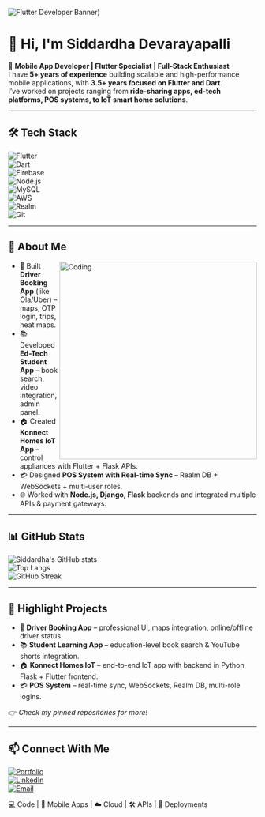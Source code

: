 <!-- Banner (replace link with your own banner image) -->
![Flutter Developer Banner]([https://raw.githubusercontent.com/SiddardhaD/SiddardhaD/refs/heads/main/assets/github-header-banner.png]))

# 👋 Hi, I'm Siddardha Devarayapalli  

🚀 **Mobile App Developer | Flutter Specialist | Full-Stack Enthusiast**  
I have **5+ years of experience** building scalable and high-performance mobile applications, with **3.5+ years focused on Flutter and Dart**.  
I’ve worked on projects ranging from **ride-sharing apps, ed-tech platforms, POS systems, to IoT smart home solutions**.  

---

## 🛠️ Tech Stack  

![Flutter](https://img.shields.io/badge/Flutter-02569B?style=for-the-badge&logo=flutter&logoColor=white)  
![Dart](https://img.shields.io/badge/Dart-0175C2?style=for-the-badge&logo=dart&logoColor=white)  
![Firebase](https://img.shields.io/badge/Firebase-FFCA28?style=for-the-badge&logo=firebase&logoColor=black)  
![Node.js](https://img.shields.io/badge/Node.js-339933?style=for-the-badge&logo=node.js&logoColor=white)  
![MySQL](https://img.shields.io/badge/MySQL-4479A1?style=for-the-badge&logo=mysql&logoColor=white)  
![AWS](https://img.shields.io/badge/AWS-232F3E?style=for-the-badge&logo=amazonaws&logoColor=white)  
![Realm](https://img.shields.io/badge/Realm-39477F?style=for-the-badge&logo=realm&logoColor=white)  
![Git](https://img.shields.io/badge/Git-F05032?style=for-the-badge&logo=git&logoColor=white)  

---

## 🤖 About Me  

<img align="right" alt="Coding" width="400" src="https://raw.githubusercontent.com/abhisheknaiidu/abhisheknaiidu/master/code.gif" />

- 🚖 Built **Driver Booking App** (like Ola/Uber) – maps, OTP login, trips, heat maps.  
- 📚 Developed **Ed-Tech Student App** – book search, video integration, admin panel.  
- 🏠 Created **Konnect Homes IoT App** – control appliances with Flutter + Flask APIs.  
- 💳 Designed **POS System with Real-time Sync** – Realm DB + WebSockets + multi-user roles.  
- 🌐 Worked with **Node.js, Django, Flask** backends and integrated multiple APIs & payment gateways.  

---

## 📊 GitHub Stats  

![Siddardha's GitHub stats](https://github-readme-stats.vercel.app/api?username=SiddardhaD&show_icons=true&theme=tokyonight)  
![Top Langs](https://github-readme-stats.vercel.app/api/top-langs/?username=SiddardhaD&layout=compact&theme=tokyonight)  
![GitHub Streak](https://github-readme-streak-stats.herokuapp.com/?user=SiddardhaD&theme=tokyonight)  

---

## 🌟 Highlight Projects  

- 🚖 **Driver Booking App** – professional UI, maps integration, online/offline driver status.  
- 📚 **Student Learning App** – education-level book search & YouTube shorts integration.  
- 🏠 **Konnect Homes IoT** – end-to-end IoT app with backend in Python Flask + Flutter frontend.  
- 💳 **POS System** – real-time sync, WebSockets, Realm DB, multi-role logins.  

👉 *Check my pinned repositories for more!*  

---

## 📫 Connect With Me  

[![Portfolio](https://img.shields.io/badge/Portfolio-000?style=for-the-badge&logo=vercel&logoColor=white)](https://aritaa.in)  
[![LinkedIn](https://img.shields.io/badge/LinkedIn-0A66C2?style=for-the-badge&logo=linkedin&logoColor=white)](https://www.linkedin.com/in/siddardhadevarayapalli)  
[![Email](https://img.shields.io/badge/Email-D14836?style=for-the-badge&logo=gmail&logoColor=white)](mailto:yourmail@example.com)  

💻 Code | 📱 Mobile Apps | ☁️ Cloud | 🛠️ APIs | 🚀 Deployments  
